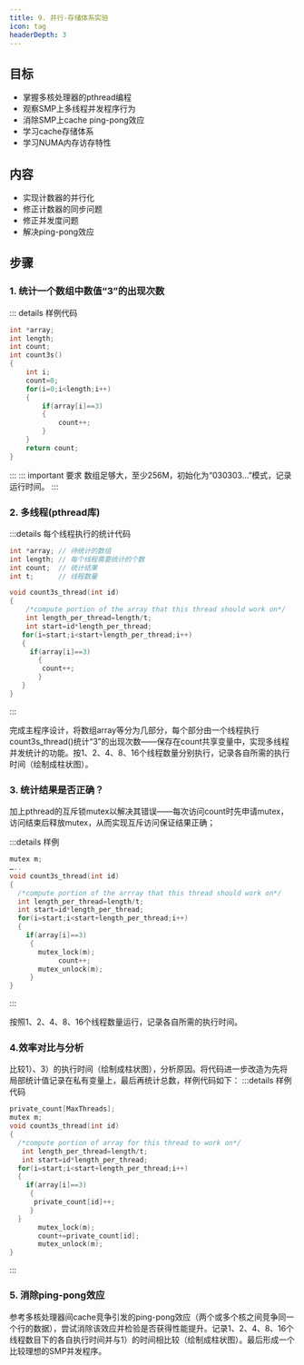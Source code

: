 ```yaml
---
title: 9. 并行-存储体系实验
icon: tag
headerDepth: 3
---
```

## 目标
- 掌握多核处理器的pthread编程
- 观察SMP上多线程并发程序行为
- 消除SMP上cache ping-pong效应
- 学习cache存储体系
- 学习NUMA内存访存特性

## 内容
- 实现计数器的并行化
- 修正计数器的同步问题
- 修正并发度问题
- 解决ping-pong效应

## 步骤 
### 1. 统计一个数组中数值“3”的出现次数  
::: details 样例代码  
```c
int *array;
int length;
int count;
int count3s()
{
  	int i;
  	count=0;
  	for(i=0;i<length;i++)
  	{
   		if(array[i]==3)
    	{
     		count++;
    	}
  	}
  	return count;
}
```
:::
::: important 要求
数组足够大，至少256M，初始化为“030303…”模式，记录运行时间。
:::

### 2. 多线程(pthread库)
:::details 每个线程执行的统计代码 
```c
int *array; // 待统计的数组
int length; // 每个线程需要统计的个数
int count;  // 统计结果
int t;      // 线程数量

void count3s_thread(int id)
{
    /*compute portion of the array that this thread should work on*/
    int length_per_thread=length/t;
    int start=id*length_per_thread;
   for(i=start;i<start+length_per_thread;i++)
   {
     if(array[i]==3)
       {
        count++;
       }
   }
} 
```
:::

完成主程序设计，将数组array等分为几部分，每个部分由一个线程执行count3s_thread()统计“3”的出现次数——保存在count共享变量中，实现多线程并发统计的功能。按1、2、4、8、16个线程数量分别执行，记录各自所需的执行时间（绘制成柱状图）。


### 3. 统计结果是否正确？
加上pthread的互斥锁mutex以解决其错误——每次访问count时先申请mutex，访问结束后释放mutex，从而实现互斥访问保证结果正确； 

:::details 样例
```c
mutex m;
…..
void count3s_thread(int id)
{
  /*compute portion of the arrray that this thread should work on*/
  int length_per_thread=length/t;
  int start=id*length_per_thread;
  for(i=start;i<start+length_per_thread;i++)
  {
    if(array[i]==3)
     {
       mutex_lock(m);
       		count++;
       mutex_unlock(m);
     }
}
```
:::

按照1、2、4、8、16个线程数量运行，记录各自所需的执行时间。

### 4.效率对比与分析
比较1）、3）的执行时间（绘制成柱状图），分析原因。将代码进一步改造为先将局部统计值记录在私有变量上，最后再统计总数，样例代码如下：
:::details 样例代码
```c
private_count[MaxThreads];
mutex m;
void count3s_thread(int id)
{
  /*compute portion of array for this thread to work on*/
   int length_per_thread=length/t;
   int start=id*length_per_thread;
  for(i=start;i<start+length_per_thread;i++)
  {
    if(array[i]==3)
     {
      private_count[id]++;
     }
  }
       mutex_lock(m);
       count+=private_count[id];
       mutex_unlock(m);
}
```
:::

### 5. 消除ping-pong效应
参考多核处理器间cache竞争引发的ping-pong效应（两个或多个核之间竞争同一个行的数据），尝试消除该效应并检验是否获得性能提升。记录1、2、4、8、16个线程数目下的各自执行时间并与1）的时间相比较（绘制成柱状图）。最后形成一个比较理想的SMP并发程序。
